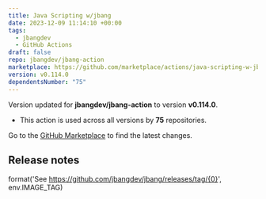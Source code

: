 ```yaml
---
title: Java Scripting w/jbang
date: 2023-12-09 11:14:10 +00:00
tags:
  - jbangdev
  - GitHub Actions
draft: false
repo: jbangdev/jbang-action
marketplace: https://github.com/marketplace/actions/java-scripting-w-jbang
version: v0.114.0
dependentsNumber: "75"
---
```



Version updated for **jbangdev/jbang-action** to version **v0.114.0**.
- This action is used across all versions by **75** repositories.

Go to the [GitHub Marketplace](https://github.com/marketplace/actions/java-scripting-w-jbang) to find the latest changes.

## Release notes

format('See https://github.com/jbangdev/jbang/releases/tag/{0}', env.IMAGE_TAG)
